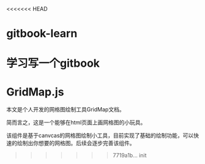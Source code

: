 <<<<<<< HEAD
# gitbook-learn
学习写一个gitbook
=======
# GridMap.js

本文是个人开发的网格图绘制工具GridMap文档。

简而言之，这是一个能够在html页面上画网格图的小玩具。

该组件是基于canvcas的网格图绘制小工具，目前实现了基础的绘制功能，可以快速的绘制出你想要的网格图。后续会逐步完善该组件。

>>>>>>> 7719a1b... init
